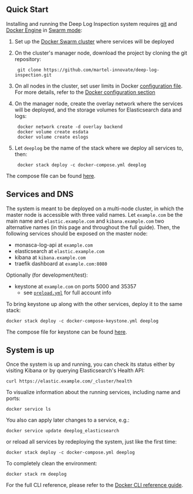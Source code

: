 ## Quick Start
Installing and running the Deep Log Inspection system requires [git](https://git-scm.com/book/en/v2/Getting-Started-Installing-Git) and [Docker Engine](https://www.docker.com/) in [Swarm mode](https://docs.docker.com/engine/swarm/):

1. Set up the [Docker Swarm cluster](https://docs.docker.com/get-started/part4/#create-a-cluster) where services will be deployed
2. On the cluster's manager node, download the project by cloning the git repository:

        git clone https://github.com/martel-innovate/deep-log-inspection.git

3. On all nodes in the cluster, set user limits in Docker [configuration file](https://github.com/martel-innovate/deep-log-inspection/blob/master/log-server/config/docker.service). For more details, refer to the [Docker configuration section](docker.md)
4. On the manager node, create the overlay network where the services will be deployed, and the storage volumes for Elasticsearch data and logs:

        docker network create -d overlay backend
        docker volume create esdata
        docker volume create eslogs

5. Let `deeplog` be the name of the stack where we deploy all services to, then:

        docker stack deploy -c docker-compose.yml deeplog

The compose file can be found [here](https://github.com/martel-innovate/deep-log-inspection/blob/master/log-server/docker-compose.yml).

## Services and DNS
The system is meant to be deployed on a multi-node cluster, in which the master node is accessible with three valid names. Let `example.com` be the main name and `elastic.example.com` and `kibana.example.com` two alternative names (in this page and throughout the full guide). Then, the following services should be exposed on the master node:

* monasca-log-api at `example.com`
* elasticsearch at `elastic.example.com`
* kibana at `kibana.example.com`
* traefik dashboard at `example.com:8080`

Optionally (for development/test):

* keystone at `example.com` on ports 5000 and 35357
    * see [`preload.yml`](https://github.com/martel-innovate/deep-log-inspection/blob/master/log-server/keystone/preload.yml) for full account info

To bring keystone up along with the other services, deploy it to the same stack:

    docker stack deploy -c docker-compose-keystone.yml deeplog

The compose file for keystone can be found [here](https://github.com/martel-innovate/deep-log-inspection/blob/master/log-server/docker-compose-keystone.yml).

## System is up
Once the system is up and running, you can check its status either by visiting Kibana or by querying Elasticsearch's Health API:

    curl https://elastic.example.com/_cluster/health

To visualize information about the running services, including name and ports:

    docker service ls

You also can apply later changes to a service, e.g.:

    docker service update deeplog_elasticsearch

or reload all services by redeploying the system, just like the first time:

    docker stack deploy -c docker-compose.yml deeplog

To completely clean the environment:

    docker stack rm deeplog

For the full CLI reference, please refer to the [Docker CLI reference guide](https://docs.docker.com/engine/reference/commandline/cli/).
